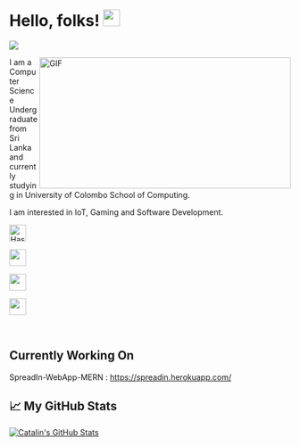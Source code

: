 # Hello, folks! <img src="https://raw.githubusercontent.com/MartinHeinz/MartinHeinz/master/wave.gif" width="30px">

![](https://visitor-badge.glitch.me/badge?page_id=hashan99)

<img align="right" alt="GIF" src="https://media.giphy.com/media/f3iwJFOVOwuy7K6FFw/giphy.gif" width="450" height="235" />

I am a Computer Science Undergraduate from Sri Lanka and currently studying in University of Colombo School of Computing.

I am interested in IoT, Gaming and Software Development. 

<!--<a href="https://www.facebook.com/hashan.c.kumarasinghe/"><img height="30" src="https://1.bp.blogspot.com/-WSdqH3gMHDk/U-xndvvQYrI/AAAAAAAABwg/9OLHbIjiTF8/s1600/facebook%2Blogo%2Bpng%2Btransparent%2Bbackground.png?raw=true"></a>-->
<a href="https://dev.to/hashan99"><img src="https://res.cloudinary.com/db957qd0z/image/upload/v1608641948/logos/dev-lite_mv4etz.png" alt="Hashan Kumarasinghe's DEV Profile" height="30" width="30"></a>

<a href="https://www.linkedin.com/in/hashan-chandima-910049196/"><img height="30" src="https://res.cloudinary.com/db957qd0z/image/upload/v1608641948/logos/linkedin-lite_z5zdw6.png?raw=true"></a>

<a href="https://www.instagram.com/hashan_hck98/"><img height="30" src="https://res.cloudinary.com/db957qd0z/image/upload/v1608641948/logos/instagram-lite_ipn5tw.png?raw=true"></a>

<a href="https://twitter.com/hashan_99/"><img height="30" src="https://res.cloudinary.com/db957qd0z/image/upload/v1608641948/logos/twitter-lite_wlvabk.png?raw=true"></a>
<!--<a href="https://www.buymeacoffee.com/hashan99"><img height="30" src="https://user-images.githubusercontent.com/16066404/77041853-a2044100-69e0-11ea-8da6-d64822a2c72a.jpg?raw=true"></a>-->&nbsp;&nbsp;






## Currently Working On 
SpreadIn-WebApp-MERN : https://spreadin.herokuapp.com/



## &#x1f4c8; My GitHub Stats

<!--<a href="https://github.com/hashan99/hashan99">
  <img align="center" src="https://github-readme-stats.vercel.app/api/top-langs/?username=hashan99&hide=java,html&title_color=ffffff&text_color=c9cacc&icon_color=2bbc8a&bg_color=1d1f21" />
</a>-->


<a href="https://github.com/hashan99/hashan99">
  <img align="center" src="https://github-readme-stats.vercel.app/api?username=hashan99&show_icons=true&line_height=27&count_private=true&title_color=ffffff&text_color=c9cacc&icon_color=2bbc8a&bg_color=1d1f21" alt="Catalin's GitHub Stats" />
</a>
